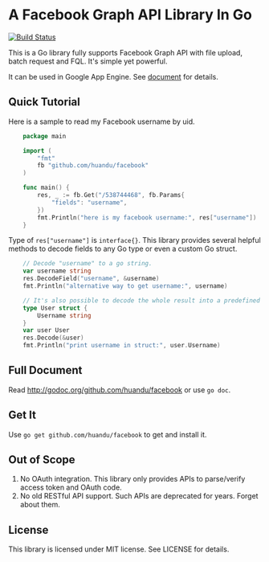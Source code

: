A Facebook Graph API Library In Go
==================================

[![Build Status](https://travis-ci.org/huandu/facebook.png?branch=master)](https://travis-ci.org/huandu/facebook)

This is a Go library fully supports Facebook Graph API with file upload, batch request and FQL. It's simple yet powerful.

It can be used in Google App Engine. See [document](http://godoc.org/github.com/huandu/facebook) for details.

Quick Tutorial
--------------

Here is a sample to read my Facebook username by uid.

```go
    package main

    import (
        "fmt"
        fb "github.com/huandu/facebook"
    )

    func main() {
        res, _ := fb.Get("/538744468", fb.Params{
            "fields": "username",
        })
        fmt.Println("here is my facebook username:", res["username"])
    }
```

Type of `res["username"]` is `interface{}`. This library provides several helpful methods to decode fields to any Go type or even a custom Go struct.

```go
    // Decode "username" to a go string.
    var username string
    res.DecodeField("username", &username)
    fmt.Println("alternative way to get username:", username)

    // It's also possible to decode the whole result into a predefined struct.
    type User struct {
        Username string
    }
    var user User
    res.Decode(&user)
    fmt.Println("print username in struct:", user.Username)
```

Full Document
-------------

Read http://godoc.org/github.com/huandu/facebook or use `go doc`.

Get It
------

Use `go get github.com/huandu/facebook` to get and install it.

Out of Scope
------------

1. No OAuth integration. This library only provides APIs to parse/verify access token and OAuth code.
2. No old RESTful API support. Such APIs are deprecated for years. Forget about them.

License
-------

This library is licensed under MIT license. See LICENSE for details.

